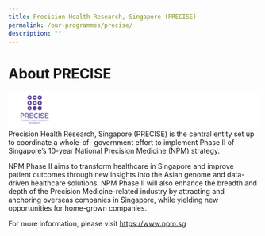 ```yaml
---
title: Precision Health Research, Singapore (PRECISE)
permalink: /our-programmes/precise/
description: ""
---
```

# About PRECISE

![](/images/Logos/BU%20Banners_PRECISE.png)
Precision Health Research, Singapore (PRECISE) is the central entity set up to coordinate a whole-of- government effort to implement Phase II of Singapore’s 10-year National Precision Medicine (NPM) strategy.

NPM Phase II aims to transform healthcare in Singapore and improve patient outcomes through new insights into the Asian genome and data-driven healthcare solutions. NPM Phase II will also enhance the breadth and depth of the Precision Medicine-related industry by attracting and anchoring overseas companies in Singapore, while yielding new opportunities for home-grown companies.

For more information, please visit https://www.npm.sg